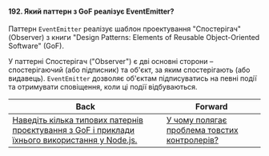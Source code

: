 #### 192. Який паттерн з GoF реалізує EventEmitter?

Паттерн `EventEmitter` реалізує шаблон проектування "Спостерігач" (Observer) з книги "Design Patterns: Elements of Reusable Object-Oriented Software" (GoF). 

У паттерні Спостерігач ("Observer") є дві основні сторони – спостерігаючий (або підписник) та об'єкт, за яким спостерігають (або видавець). `EventEmitter` дозволяє об'єктам підписуватись на певні події та отримувати сповіщення, коли ці події відбуваються.

| Back | Forward |
|---|---|
| [Наведіть кілька типових патернів проєктування з GoF і приклади їхнього використання у Node.js.](/ua/strong-middle/questions-for-an-application-programmer-on-nodejs/provide-several-typical-design-patterns-from-gof-and-examples-of-their-use-in-nodejs.md)  | [У чому полягає проблема товстих контролерів?](/ua/strong-middle/questions-for-an-application-programmer-on-nodejs/whats-the-problem-with-fat-controllers.md) |